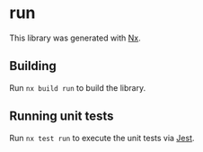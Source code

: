 # run

This library was generated with [Nx](https://nx.dev).

## Building

Run `nx build run` to build the library.

## Running unit tests

Run `nx test run` to execute the unit tests via [Jest](https://jestjs.io).
